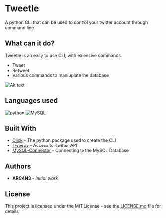 # Tweetle

A python CLI that can be used to control your twitter account through command line.


## What can it do?

Tweetle is an easy to use CLI, with extensive commands.

* Tweet
* Retweet
* Various commands to maniuplate the database

![Alt text](https://media.discordapp.net/attachments/677389300983136259/816808336233070644/unknown.png?raw=true "Title")

## Languages used
<img src = "https://img.shields.io/badge/python%20-%236C0101.svg?style=for-the-badge&logo=python&logoColor=white" alt="python"/> <img alt="MySQL" src="https://img.shields.io/badge/mysql-%2300f.svg?&style=for-the-badge&logo=mysql&logoColor=white"/>


## Built With

* [Click](https://click.palletsprojects.com/en/7.x/) - The python package used to create the CLI
* [Tweepy](https://docs.tweepy.org/en/latest/) - Access to Twitter API
* [MySQL-Connector](https://dev.mysql.com/doc/connector-python/en/) - Connecting to the MySQL Database

## Authors

* **ARC4N3** - *Initial work* 

## License

This project is licensed under the MIT License - see the [LICENSE.md](LICENSE.md) file for details

